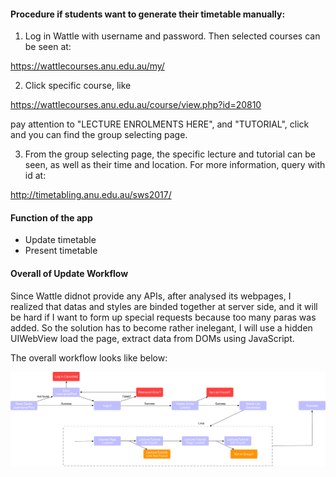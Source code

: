 

#### Procedure if students want to generate their timetable manually:

1. Log in Wattle with username and password. Then selected courses can be seen at:

https://wattlecourses.anu.edu.au/my/

2. Click specific course, like 

https://wattlecourses.anu.edu.au/course/view.php?id=20810

pay attention to "LECTURE ENROLMENTS HERE", and "TUTORIAL", click and you can find the group selecting page.

3. From the group selecting page, the specific lecture and tutorial can be seen, as well as their time and location. For more information, query with id at:

http://timetabling.anu.edu.au/sws2017/


#### Function of the app

- Update timetable
- Present timetable

#### Overall of Update Workflow

Since Wattle didnot provide any APIs, after analysed its webpages, I realized that datas and styles are binded together at server side, and it will be hard if I want to form up special requests because too many paras was added. So the solution has to become rather inelegant, I will use a hidden UIWebView load the page, extract data from DOMs using JavaScript.

The overall workflow looks like below:

![Overall of Update Workflow](/images/Update%20Workflow.png?raw=true)
